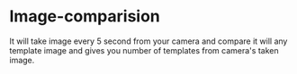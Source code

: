 # Image-comparision
It will take image every 5 second from your camera and compare it will any template image and gives you number of templates from camera's taken image.
